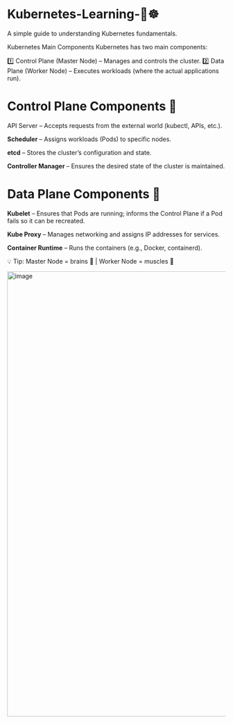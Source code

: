 # Kubernetes-Learning-🐳☸️

A simple guide to understanding Kubernetes fundamentals.

Kubernetes Main Components
Kubernetes has two main components:

1️⃣ Control Plane (Master Node) – Manages and controls the cluster.
2️⃣ Data Plane (Worker Node) – Executes workloads (where the actual applications run).

# Control Plane Components 🧠

API Server – Accepts requests from the external world (kubectl, APIs, etc.).

**Scheduler** – Assigns workloads (Pods) to specific nodes.

**etcd** – Stores the cluster’s configuration and state.

**Controller Manager** – Ensures the desired state of the cluster is maintained.

# Data Plane Components 💪

**Kubelet** – Ensures that Pods are running; informs the Control Plane if a Pod fails so it can be recreated.

**Kube Proxy** – Manages networking and assigns IP addresses for services.

**Container Runtime** – Runs the containers (e.g., Docker, containerd).

💡 Tip: Master Node = brains 🧠 | Worker Node = muscles 💪


<img width="1536" height="1024" alt="image" src="https://github.com/user-attachments/assets/01efd951-39b5-4e10-b98f-314277dbd641" />





